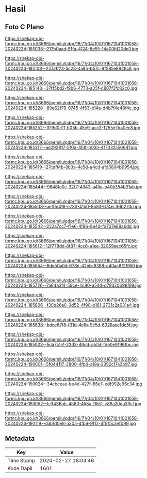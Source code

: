 # Hasil

## Foto C Plano

https://sirekap-obj-formc.kpu.go.id/3666/pemilu/pdpr/16/71/04/10/01/1671041001058-20240224-185038--217b0aad-51fa-4124-8e55-14a00fd20de0.jpg

https://sirekap-obj-formc.kpu.go.id/3666/pemilu/pdpr/16/71/04/10/01/1671041001058-20240224-185108--247a1f73-5c23-4a85-b57c-9f585e8928c8.jpg

https://sirekap-obj-formc.kpu.go.id/3666/pemilu/pdpr/16/71/04/10/01/1671041001058-20240224-185143--37f15bd2-f9b6-4773-a05f-d887f3fc82c0.jpg

https://sirekap-obj-formc.kpu.go.id/3666/pemilu/pdpr/16/71/04/10/01/1671041001058-20240224-185228--89e62f79-9745-4f53-b14a-d4b7f4e48f4c.jpg

https://sirekap-obj-formc.kpu.go.id/3666/pemilu/pdpr/16/71/04/10/01/1671041001058-20240224-185252--379d0c11-b05b-45c9-acc2-1255e7ba0ec8.jpg

https://sirekap-obj-formc.kpu.go.id/3666/pemilu/pdpr/16/71/04/10/01/1671041001058-20240224-185317--ad292817-5f0a-4fdf-b03b-4f7332a56641.jpg

https://sirekap-obj-formc.kpu.go.id/3666/pemilu/pdpr/16/71/04/10/01/1671041001058-20240224-185419--27caff4b-8b3a-4e5d-a4cd-afd6804b9954.jpg

https://sirekap-obj-formc.kpu.go.id/3666/pemilu/pdpr/16/71/04/10/01/1671041001058-20240224-185444--9648fc0e-32f7-4943-a45a-b40b354b31ab.jpg

https://sirekap-obj-formc.kpu.go.id/3666/pemilu/pdpr/16/71/04/10/01/1671041001058-20240224-185508--aef0e419-e733-41b0-8580-674ec36b270d.jpg

https://sirekap-obj-formc.kpu.go.id/3666/pemilu/pdpr/16/71/04/10/01/1671041001058-20240224-185542--222a7cc7-f1e6-4f96-8a4d-fd737e88a6dd.jpg

https://sirekap-obj-formc.kpu.go.id/3666/pemilu/pdpr/16/71/04/10/01/1671041001058-20240224-185612--12f778dd-8f87-4cc0-a1ee-32069eec65fc.jpg

https://sirekap-obj-formc.kpu.go.id/3666/pemilu/pdpr/16/71/04/10/01/1671041001058-20240224-185654--8de50a0d-678e-42eb-9388-c40ac8f2f950.jpg

https://sirekap-obj-formc.kpu.go.id/3666/pemilu/pdpr/16/71/04/10/01/1671041001058-20240224-185726--7a84a3f4-59ce-4c80-a54d-d79320698f99.jpg

https://sirekap-obj-formc.kpu.go.id/3666/pemilu/pdpr/16/71/04/10/01/1671041001058-20240224-185806--f30b26e0-0d52-4f90-b161-2731c2a631e4.jpg

https://sirekap-obj-formc.kpu.go.id/3666/pemilu/pdpr/16/71/04/10/01/1671041001058-20240224-185838--bdce67f8-f31d-4efb-9c5d-6328aec1de5f.jpg

https://sirekap-obj-formc.kpu.go.id/3666/pemilu/pdpr/16/71/04/10/01/1671041001058-20240224-185923--5da7a1e1-22d3-46dd-ab0d-fde0e9196fbc.jpg

https://sirekap-obj-formc.kpu.go.id/3666/pemilu/pdpr/16/71/04/10/01/1671041001058-20240224-190001--5f044117-3800-4fb6-a18a-2352c17a3b97.jpg

https://sirekap-obj-formc.kpu.go.id/3666/pemilu/pdpr/16/71/04/10/01/1671041001058-20240224-190024--34cbceae-be4d-427f-86e7-edf992e96c34.jpg

https://sirekap-obj-formc.kpu.go.id/3666/pemilu/pdpr/16/71/04/10/01/1671041001058-20240224-190052--fe3436bb-4560-458a-9551-c89a2dda33ef.jpg

https://sirekap-obj-formc.kpu.go.id/3666/pemilu/pdpr/16/71/04/10/01/1671041001058-20240224-190119--dab1d0e8-a30a-4fb6-9f12-4f9f5c3efb99.jpg


## Metadata

| Key        | Value               |
| ---------- | ------------------- |
| Time Stamp | 2024-02-27 18:03:46 |
| Kode Dapil | 1601                |



